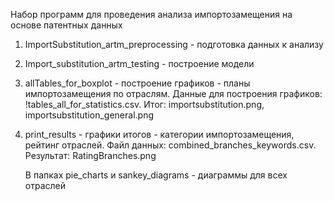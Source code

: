 Набор программ для проведения анализа импортозамещения на основе патентных данных

1. ImportSubstitution_artm_preprocessing - подготовка данных к анализу 

2. Import_substitution_artm_testing - построение модели

3. allTables_for_boxplot - построение графиков - планы импортозамещения по отраслям. Данные для построения графиков: !tables_all_for_statistics.csv. Итог: importsubstitution.png, importsubstitution_general.png

4. print_results - графики итогов - категории импортозамещения, рейтинг отраслей. Файл данных: combined_branches_keywords.csv. Результат: RatingBranches.png

    В папках pie_charts и sankey_diagrams - диаграммы для всех отраслей


